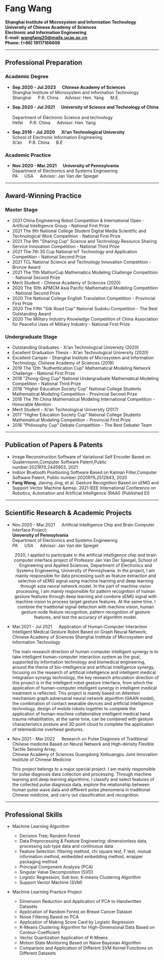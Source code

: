 # **Fang Wang** <font size=2> </font>
**Shanghai Institute of Microsystem and Information Technology** <br/>
**University of Chinese Academy of Sciences** <br/>
**Electronic and Information Engineering** <br/>
**E-mail: wangfang20@mails.ucas.ac.cn** <br/>
**Phone: (+86) 19117166606** <br/>


---

## **Professional Preparation**
### Academic Degree

+ **Sep.2020 - Jul.2023 &emsp; Chinese Academy of Sciences** &emsp; <br/> 
    Shanghai Institute of Microsystem and Information Technology <br/> 
    Shanghai &emsp; P.R. China &emsp; Advisor: Hen. Yang &emsp; M.E. <br/>

+ **Sep.2020 - Jul.2021 &emsp; University of Science and Technology of China** &emsp; <br/>
    Department of Electronic Science and technology &emsp; <br/>
    Hefei &emsp; P.R. China &emsp; Advisor: Hen. Yang &emsp;

+ **Sep.2016 - Jul.2020 &emsp; Xi’an Technological University** &emsp; <br/>
    School of Electronic Information Engineering &emsp; <br/>
    Xi’an &emsp; P.R. China &emsp; B.E 

### Academic Practice
+ **Nov.2020 - Mar.2021 &emsp; University of Pennsylvania** &emsp; <br/>
    Department of Electronics and Systems Engineering &emsp; <br/>
    PA &emsp; USA &emsp; Advisor: Jan Van der Spiegel <br/>
    
---

## **Award-Winning Practice**

### Master Stage

+ 2021 China Engineering Robot Competition & International Open - Artificial Intelligence Group - National First Prize
+ 2021 The 9th National College Student Digital Media Scientific and Technological Work Competition - National First Prize
+ 2021 The 9th "Sharing Cup" Science and Technology Resource Sharing Service Innovation Competition - National Third Prize
+ 2021 The 7th 3S Cup National IoT Technology and Application Competition - National Second Prize
+ 2021 TCL National Science and Technology Innovation Competition - Bronze Award
+ 2021 The 11th MathorCup Mathematics Modeling Challenge Competition - National Second Prize
+ Merit Student - Chinese Academy of Sciences (2020)
+ 2020 The 10th APMCM Asia Pacific Mathematical Modeling Competition - National Second Prize
+ 2020 The National College English Translation Competition - Provincial First Prize
+ 2020 The Fifth "Silk Road Cup" National Sudoku Competition - The Best Outstanding Award
+ 2020 The Military Industry Knowledge Competition of China Association for Peaceful Uses of Military Industry - National First Prize

### Undergraduate Stage

+ Outstanding Graduates - Xi’an Technological University (2020)
+ Excellent Graduation Thesis - Xi’an Technological University (2020)
+ Excellent Camper - Shanghai Institute of Microsystem and Information Technology, Chinese Academy of Sciences (2019)
+ 2019 The 12th "Authentication Cup" Mathematical Modeling Network Challenge - National First Prize
+ 2018 "Zhong-Qing Cup" National Undergraduate Mathematical Modeling Competition - National Third Prize
+ 2018 "Higher Education Society Cup" National College Students Mathematical Modeling Competition - Provincial Second Prize
+ 2018 The 7th China Mathematical Modeling International Competition - Honorable Mention
+ Merit Student - Xi’an Technological University (2017)
+ 2017 "Higher Education Society Cup" National College Students Mathematical Modeling Competition - Provincial First Prize
+ 2016 "Philosophy Cup" Debate Competition - The Best Debater Team

---

## **Publication of Papers & Patents**
+ Image Reconstruction Software of Variational Self Encoder Based on Quaternionm,Computer Software Patent,Public number:2021R11L2445953, 2021
+ Indoor Bluetooth Positioning Software Based on Kalman Filter,Computer Software Patent, Public number:2020R11L2512843, 2020
+ **Fang Wang**, Jianing Jing, et al. Gesture Recognition Based on sEMG and Support Vector Machine &emsp. 2021 IEEE International Conference on Robotics, Automation and Artificial Intelligence (RAAI) (Published EI)

---

## **Scientific Research & Academic Projects**

+ Nov.2020 - Mar.2021 &emsp; Artificial Intelligence Chip and Brain Computer Interface Project;<br/>
    **University of Pennsylvania** &emsp; <br/>
    Department of Electronics and Systems Engineering &emsp; <br/>
    PA &emsp; USA &emsp; Advisor: Jan Van der Spiegel <br/>
    
    <center>2020, I applied to participate in the artificial intelligence chip and brain computer interface project of Professor Jan Van Der Spiegel, School of Engineering and Applied Sciences, Department of Electronics and Systems Engineering, University of Pennsylvania. In the project, I am mainly responsible for data processing such as feature extraction and selection of sEMG signal using machine learning and deep learning through sota neural network model. In the part of machine vision processing, I am mainly responsible for pattern recognition of human gesture features through deep learning and combine sEMG signal with machine vision to process target gesture features. At the same time, I combine the traditional signal detection with machine vision, human gesture node feature recognition, pattern recognition of gesture features, and test the accuracy of algorithm model.</center>
    
+ Mar.2021 - Jul.2021 &emsp; Application of Human-Computer Interaction Intelligent Medical Gesture Robot Based on Graph Neural Network;<br/>
    Chinese Academy of Sciences
    Shanghai Institute of Microsystem and Information Technology
    
    The main research direction of human-computer intelligent synergy is to take intelligent human-computer interaction system as the goal, supported by information technology and biomedical engineering, around the theme of bio-intelligence and artificial intelligence synergy, focusing on the research of artificial intelligence and intelligent medical integration synergy technology, the key research articulation direction of this project is in the intelligent robot gesture interface, from which the application of human-computer intelligent synergy in intelligent medical treatment is reflected.
    This project is mainly based on Attention mechanism graph adversarial neural network algorithm (GAAN model), the combination of contact wearable devices and artificial intelligence technology, design of mobile robots together to complete the application of human-machine collaborative intelligent medical hand trauma rehabilitation, at the same time, can be combined with gesture characteristics posture and 3D point cloud to complete the application of telemedicine overhead gestures.
  
+ Nov.2021 - Mar.2022 &emsp; Research on Pulse Diagnosis of Traditional Chinese medicine Based on Neural Network and High-density Flexible Tactile Sensing Array;<br/>
    Chinese Academy of Sciences
    Guangdong Xinhuangpu Joint Innovation Institute of Chinese Medicine
    
    This project belongs to a major special project. I am mainly responsible for pulse diagnosis data collection and processing. Through machine learning and deep learning algorithms, I classify and select features of the collected pulse diagnosis data, explore the relationship between human pulse wave data and different pulse phenomena in traditional Chinese medicine, and carry out classification and recognition.
    
    
    
---

## **Professional Skills**

+ Machine Learning Algorithm <br/>
    + Decision Tree; Random Forest <br/>
    + Data Preprocessing & Feature Engineering: dimensionless data, processing sub type data and continuous data <br/>
    + Feature Selection: filtering method, chi square test, F test, mutual information method, embedded embedding method, wrapper packaging method <br/>
    + Principal Component Analysis (PCA) <br/>
    + Singular Value Decomposition (SVD) <br/>
    + Logistic Regression; Sub box; K-means Clustering Algorithm <br/>
    + Support Vector Machine (SVM) <br/>


+ Machine Learning Practice Project <br/>
    + Dimension Reduction and Application of PCA to Handwritten Datasets <br/>
    + Application of Random Forest on Breast Cancer Dataset <br/>
    + Noise Filtering Based on PCA <br/>
    + Application of Making Score Card by Logistic Regression <br/>
    + K-Means Clustering Algorithm for High-Dimensional Data Based on Contour-Coefficient <br/>
    + Vector Quantization Application of K-Means <br/>
    + Motion State Monitoring Based on Naive Bayesian Algorithm <br/>
    + Comparison and Application of Different SVM Kernel Functions on Different Datasets <br/>
    
    
    
    
    
    
